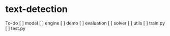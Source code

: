 # text-detection


To-do
[ ] model
[ ] engine
[ ] demo
[ ] evaluation
[ ] solver
[ ] utils
[ ] train.py
[ ] test.py

